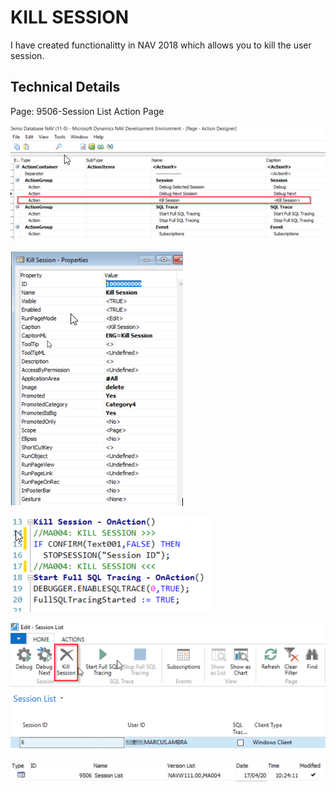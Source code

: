 KILL SESSION
=============

I have created functionalitty in NAV 2018 which allows you to kill the user session.

Technical Details
------------------

Page: 9506-Session List
Action Page

![Technical](https://github.com/marcusambra/Images/blob/master/Kill%20Session/1-Image.png)

![Technical](https://github.com/marcusambra/Images/blob/master/Kill%20Session/2-Image.png)

![Technical](https://github.com/marcusambra/Images/blob/master/Kill%20Session/3-Image.png)

![Technical](https://github.com/marcusambra/Images/blob/master/Kill%20Session/4-Image.png)

![Technical](https://github.com/marcusambra/Images/blob/master/Kill%20Session/5-Image.png)


